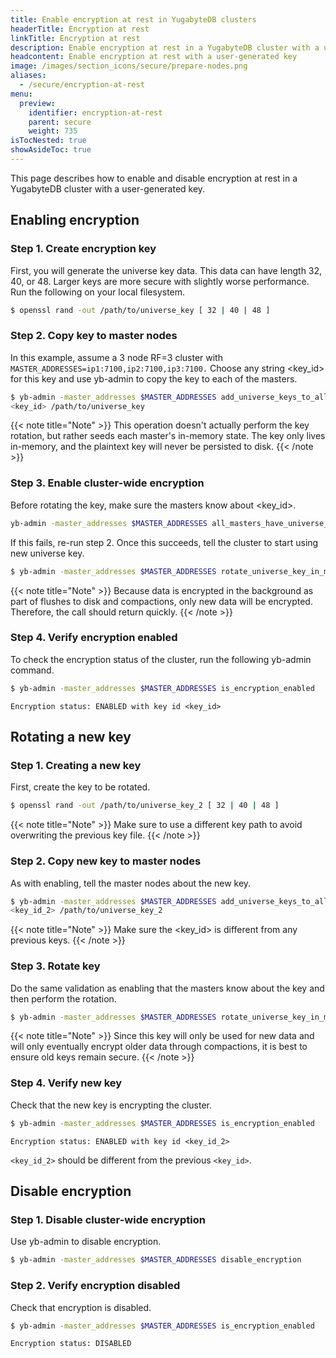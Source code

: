 ```yaml
---
title: Enable encryption at rest in YugabyteDB clusters
headerTitle: Encryption at rest
linkTitle: Encryption at rest
description: Enable encryption at rest in a YugabyteDB cluster with a user-generated key.
headcontent: Enable encryption at rest with a user-generated key
image: /images/section_icons/secure/prepare-nodes.png
aliases:
  - /secure/encryption-at-rest
menu:
  preview:
    identifier: encryption-at-rest
    parent: secure
    weight: 735
isTocNested: true
showAsideToc: true
---
```


This page describes how to enable and disable encryption at rest in a YugabyteDB cluster with a user-generated key.

## Enabling encryption

### Step 1. Create encryption key

First, you will generate the universe key data. This data can have length 32, 40, or 48. Larger keys
are more secure with slightly worse performance. Run the following on your local filesystem.

```sh
$ openssl rand -out /path/to/universe_key [ 32 | 40 | 48 ]

```

### Step 2. Copy key to master nodes

In this example, assume a 3 node RF=3 cluster with `MASTER_ADDRESSES=ip1:7100,ip2:7100,ip3:7100.`
Choose any string <key_id> for this key and use yb-admin to copy the key to each of the masters.

```sh
$ yb-admin -master_addresses $MASTER_ADDRESSES add_universe_keys_to_all_masters
<key_id> /path/to/universe_key
```

{{< note title="Note" >}}
This operation doesn't actually perform the key rotation, but rather seeds each master's in-memory
state.
The key only lives in-memory, and the plaintext key will never be persisted to disk.
{{< /note >}}

### Step 3. Enable cluster-wide encryption

Before rotating the key, make sure the masters know about <key_id>.

```sh
yb-admin -master_addresses $MASTER_ADDRESSES all_masters_have_universe_key_in_memory <key_id>
```

If this fails, re-run step 2. Once this succeeds, tell the cluster to start using new universe key.

```sh
$ yb-admin -master_addresses $MASTER_ADDRESSES rotate_universe_key_in_memory <key_id>
```

{{< note title="Note" >}}
Because data is encrypted in the background as part of flushes to disk and compactions, only new data will be encrypted. Therefore, the call should return quickly.
{{< /note >}}

### Step 4. Verify encryption enabled

To check the encryption status of the cluster, run the following yb-admin command.

```sh
$ yb-admin -master_addresses $MASTER_ADDRESSES is_encryption_enabled
```

```output
Encryption status: ENABLED with key id <key_id>
```

## Rotating a new key

### Step 1. Creating a new key

First, create the key to be rotated.

```sh
$ openssl rand -out /path/to/universe_key_2 [ 32 | 40 | 48 ]
```

{{< note title="Note" >}}
Make sure to use a different key path to avoid overwriting the previous key file.
{{< /note >}}

### Step 2. Copy new key to master nodes

As with enabling, tell the master nodes about the new key.

```sh
$ yb-admin -master_addresses $MASTER_ADDRESSES add_universe_keys_to_all_masters
<key_id_2> /path/to/universe_key_2
```

{{< note title="Note" >}}
Make sure the <key_id> is different from any previous keys.
{{< /note >}}

### Step 3. Rotate key

Do the same validation as enabling that the masters know about the key and then perform the
rotation.

```sh
$ yb-admin -master_addresses $MASTER_ADDRESSES rotate_universe_key_in_memory <key_id_2>
```

{{< note title="Note" >}}
Since this key will only be used for new data and will only eventually encrypt older data through
compactions, it is best to ensure old keys remain secure.
{{< /note >}}

### Step 4. Verify new key

Check that the new key is encrypting the cluster.

```sh
$ yb-admin -master_addresses $MASTER_ADDRESSES is_encryption_enabled
```

```output
Encryption status: ENABLED with key id <key_id_2>
```

`<key_id_2>` should be different from the previous `<key_id>`.

## Disable encryption

### Step 1. Disable cluster-wide encryption

Use yb-admin to disable encryption.

```sh
$ yb-admin -master_addresses $MASTER_ADDRESSES disable_encryption
```

### Step 2. Verify encryption disabled

Check that encryption is disabled.

```sh
$ yb-admin -master_addresses $MASTER_ADDRESSES is_encryption_enabled
```

```output
Encryption status: DISABLED
```
